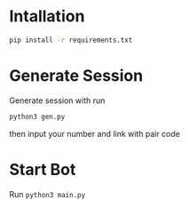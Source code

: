 # Intallation
```bash
pip install -r requirements.txt
```

# Generate Session
Generate session with run 
```bash
python3 gen.py
```
then input your number and link with pair code

# Start Bot
Run ```python3 main.py```

